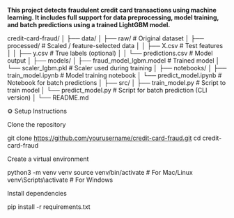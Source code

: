 **This project detects fraudulent credit card transactions using machine learning. It includes full support for data preprocessing, model training, and batch predictions using a trained LightGBM model.**

credit-card-fraud/
│
├── data/
│   ├── raw/               # Original dataset
│   ├── processed/         # Scaled / feature-selected data
│   │   ├── X.csv          # Test features
│   │   ├── y.csv          # True labels (optional)
│   │   └── predictions.csv # Model output
│
├── models/
│   ├── fraud_model_lgbm.model  # Trained model
│   └── scaler_lgbm.pkl         # Scaler used during training
│
├── notebooks/
│   ├── train_model.ipynb       # Model training notebook
│   └── predict_model.ipynb     # Notebook for batch predictions
│
├── src/
│   ├── train_model.py          # Script to train model
│   └── predict_model.py        # Script for batch prediction (CLI version)
│
└── README.md


⚙️ Setup Instructions

Clone the repository

git clone https://github.com/yourusername/credit-card-fraud.git
cd credit-card-fraud

Create a virtual environment

python3 -m venv venv
source venv/bin/activate  # For Mac/Linux
venv\Scripts\activate     # For Windows


Install dependencies

pip install -r requirements.txt

